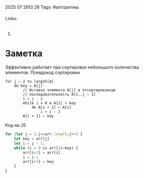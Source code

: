 2025 07 2813 28
Tags: #алгоритмы 
###### Links: 
1) 
# Заметка
Эффективно работает при сортировке небольшого количества элементов.
Псевдокод сортировки
```
for j ← 2 to length[A]
	do key ← A[j]
		// Вставка элемента A[j] в отсортированную
		// последовательность A[1..j − 1]
		i ← j - 1
		while i > 0 и A[i] > key
			do A[i + 1] ← A[i]
				i ← i - 1
		A[i + 1] ← key
```
Код на JS
```js
for (let j = 2;j<=arr.length;j++) {
	let key = arr[j]
	let i = j - 1;
	while (i > 0 && arr[i]>key) {
		arr[i+1] = arr[i]
		i = i-1
		arr[i+1] = key
	}
}
```